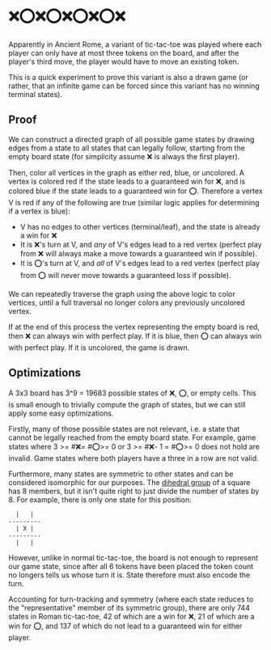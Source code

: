 # ❌⭕❌⭕❌⭕❌⭕❌

Apparently in Ancient Rome, a variant of tic-tac-toe was played where each player can only have at most three tokens on the board, and after the player's third move, the player would have to move an existing token.

This is a quick experiment to prove this variant is also a drawn game (or rather, that an infinite game can be forced since this variant has no winning terminal states).

## Proof
We can construct a directed graph of all possible game states by drawing edges from a state to all states that can legally follow, starting from the empty board state (for simplicity assume ❌ is always the first player).

Then, color all vertices in the graph as either red, blue, or uncolored. A vertex is colored red if the state leads to a guaranteed win for ❌, and is colored blue if the state leads to a guaranteed win for ⭕. Therefore a vertex V is red if any of the following are true (similar logic applies for determining if a vertex is blue):
- V has no edges to other vertices (terminal/leaf), and the state is already a win for ❌
- It is ❌'s turn at V, and _any_ of V's edges lead to a red vertex (perfect play from ❌ will always make a move towards a guaranteed win if possible).
- It is ⭕'s turn at V, and _all_ of V's edges lead to a red vertex (perfect play from ⭕ will never move towards a guaranteed loss if possible).

We can repeatedly traverse the graph using the above logic to color vertices, until a full traversal no longer colors any previously uncolored vertex.

If at the end of this process the vertex representing the empty board is red, then ❌ can always win with perfect play. If it is blue, then ⭕ can always win with perfect play. If it is uncolored, the game is drawn.


## Optimizations
A 3x3 board has 3^9 = 19683 possible states of ❌, ⭕, or empty cells. This is small enough to trivially compute the graph of states, but we can still apply some easy optimizations.

Firstly, many of those possible states are not relevant, i.e. a state that cannot be legally reached from the empty board state. For example, game states where 3 >= #❌= #⭕>= 0 or 3 >= #❌- 1 = #⭕>= 0 does not hold are invalid. Game states where both players have a three in a row are not valid.

Furthermore, many states are symmetric to other states and can be considered isomorphic for our purposes. The [dihedral group](https://en.wikipedia.org/wiki/Dihedral_group) of a square has 8 members, but it isn't quite right to just divide the number of states by 8. For example, there is only one state for this position:
```
  |   |
---------
  | X |
---------
  |   |
```

However, unlike in normal tic-tac-toe, the board is not enough to represent our game state, since after all 6 tokens have been placed the token count no longers tells us whose turn it is. State therefore must also encode the turn.

Accounting for turn-tracking and symmetry (where each state reduces to the "representative" member of its symmetric group), there are only 744 states in Roman tic-tac-toe, 42 of which are a win for ❌, 21 of which are a win for ⭕, and 137 of which do not lead to a guaranteed win for either player.